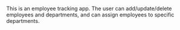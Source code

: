 This is an employee tracking app. The user can add/update/delete employees and departments, and can assign employees to specific departments. 
